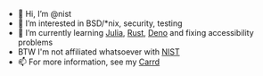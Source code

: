 - 👋 Hi, I’m @nist
- 👀 I’m interested in BSD/*nix, security, testing
- 🌱 I’m currently learning [Julia](https://julialang.org/), [Rust](https://www.rust-lang.org/), [Deno](https://deno.land/) and fixing accessibility problems
- BTW I'm not affiliated whatsoever with [NIST](https://www.nist.gov/)
- 📫 For more information, see my [Carrd](https://nist.carrd.co/)
